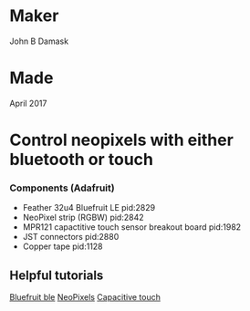 # Maker
John B Damask
# Made
April 2017
# Control neopixels with either bluetooth or touch
### Components (Adafruit)
* Feather 32u4 Bluefruit LE pid:2829
* NeoPixel strip (RGBW) pid:2842
* MPR121 capactitive touch sensor breakout board pid:1982
* JST connectors pid:2880
* Copper tape pid:1128
## Helpful tutorials
[Bluefruit ble](https://learn.adafruit.com/adafruit-feather-32u4-bluefruit-le)
[NeoPixels](https://learn.adafruit.com/adafruit-neopixel-uberguide/individual-neopixels?view=all)
[Capacitive touch](https://learn.adafruit.com/adafruit-mpr121-12-key-capacitive-touch-sensor-breakout-tutorial/wiring?view=all)
